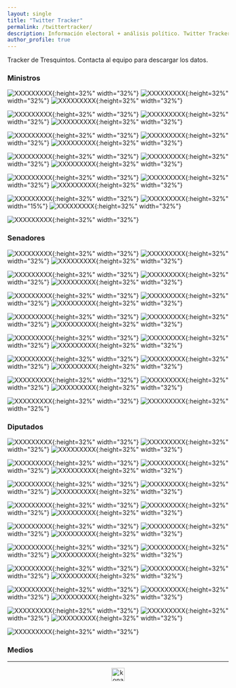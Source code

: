 ```yaml
---
layout: single
title: "Twitter Tracker"
permalink: /twittertracker/
description: Información electoral + análisis político. Twitter Tracker.
author_profile: true
---
```


Tracker de Tresquintos. Contacta al equipo para descargar los datos.

### Ministros

![XXXXXXXXX](/images/twitter/ministers/tvalenzuelavt.png){:height=32%" width="32%"}
![XXXXXXXXX](/images/twitter/ministers/jubrodsky.png){:height=32%" width="32%"}
![XXXXXXXXX](/images/twitter/ministers/Mayafernandeza.png){:height=32%" width="32%"}

![XXXXXXXXX](/images/twitter/ministers/sadiaz1.png){:height=32%" width="32%"}
![XXXXXXXXX](/images/twitter/ministers/GiorgioJackson.png){:height=32%" width="32%"}
![XXXXXXXXX](/images/twitter/ministers/javieratoroc.png){:height=32%" width="32%"}

![XXXXXXXXX](/images/twitter/ministers/nico_grau.png){:height=32%" width="32%"}
![XXXXXXXXX](/images/twitter/ministers/ProfMarcoAvila.png){:height=32%" width="32%"}
![XXXXXXXXX](/images/twitter/ministers/mariomarcelc.png){:height=32%" width="32%"}

![XXXXXXXXX](/images/twitter/ministers/Carolina_Toha.png){:height=32%" width="32%"}
![XXXXXXXXX](/images/twitter/ministers/mriost.png){:height=32%" width="32%"}
![XXXXXXXXX](/images/twitter/ministers/Maisa_Rojas.png){:height=32%" width="32%"}

![XXXXXXXXX](/images/twitter/ministers/totiorellanag.png){:height=32%" width="32%"}
![XXXXXXXXX](/images/twitter/ministers/jcgarciapdea.png){:height=32%" width="32%"}
![XXXXXXXXX](/images/twitter/ministers/UrrejolaRREE.png){:height=32%" width="32%"}

![XXXXXXXXX](/images/twitter/ministers/camila_vallejo.png){:height=32%" width="32%"}
![XXXXXXXXX](/images/twitter/ministers/jeannette_jara.png){:height=32%" width="15%"}
![XXXXXXXXX](/images/twitter/ministers/JCMunozMarquez.png){:height=32%" width="32%"}

![XXXXXXXXX](/images/twitter/ministers/carlosmontestwt.png){:height=32%" width="32%"}

### Senadores

![XXXXXXXXX](/images/twitter/ministers/sekeitel.png){:height=32%" width="32%"}
![XXXXXXXXX](/images/twitter/ministers/javiermacaya.png){:height=32%" width="32%"}
![XXXXXXXXX](/images/twitter/ministers/matiaswalkerp.png){:height=32%" width="32%"}

![XXXXXXXXX](/images/twitter/ministers/daniel_nunez_a.png){:height=32%" width="32%"}
![XXXXXXXXX](/images/twitter/ministers/paulinanu.png){:height=32%" width="32%"}
![XXXXXXXXX](/images/twitter/ministers/ArayaPedro.png){:height=32%" width="32%"}

![XXXXXXXXX](/images/twitter/ministers/vanrysselberghe.png){:height=32%" width="32%"}
![XXXXXXXXX](/images/twitter/ministers/gastonsaavedra.png){:height=32%" width="32%"}
![XXXXXXXXX](/images/twitter/ministers/fidelsenador.png){:height=32%" width="32%"}

![XXXXXXXXX](/images/twitter/ministers/ivanmoreirab.png){:height=32%" width="32%"}
![XXXXXXXXX](/images/twitter/ministers/KarimBianchi.png){:height=32%" width="32%"}
![XXXXXXXXX](/images/twitter/ministers/KuschelSenador.png){:height=32%" width="32%"}

![XXXXXXXXX](/images/twitter/ministers/lcruzcoke.png){:height=32%" width="32%"}
![XXXXXXXXX](/images/twitter/ministers/Claupascualgrau.png){:height=32%" width="32%"}
![XXXXXXXXX](/images/twitter/ministers/mjossandon.png){:height=32%" width="32%"}

![XXXXXXXXX](/images/twitter/ministers/DignidadFabiola.png){:height=32%" width="32%"}
![XXXXXXXXX](/images/twitter/ministers/AKusanovicG.png){:height=32%" width="32%"}
![XXXXXXXXX](/images/twitter/ministers/RojoEdwards.png){:height=32%" width="32%"}

![XXXXXXXXX](/images/twitter/ministers/ifloressenador.png){:height=32%" width="32%"}
![XXXXXXXXX](/images/twitter/ministers/MjGaticaB.png){:height=32%" width="32%"}
![XXXXXXXXX](/images/twitter/ministers/adeurresti.png){:height=32%" width="32%"}

![XXXXXXXXX](/images/twitter/ministers/loretosenadora.png){:height=32%" width="32%"}
![XXXXXXXXX](/images/twitter/ministers/gustavosanhuez.png){:height=32%" width="32%"}



### Diputados

![XXXXXXXXX](/images/twitter/ministers/clara_sagardia.png){:height=32%" width="32%"}
![XXXXXXXXX](/images/twitter/ministers/BenjaminMorenob.png){:height=32%" width="32%"}
![XXXXXXXXX](/images/twitter/ministers/Candeladiputada.png){:height=32%" width="32%"}

![XXXXXXXXX](/images/twitter/ministers/DiputadaD15.png){:height=32%" width="32%"}
![XXXXXXXXX](/images/twitter/ministers/DiputadoArroyo.png){:height=32%" width="32%"}
![XXXXXXXXX](/images/twitter/ministers/carlosmontestwt.png){:height=32%" width="32%"}

![XXXXXXXXX](/images/twitter/ministers/EricAedoJeldres.png){:height=32%" width="32%"}
![XXXXXXXXX](/images/twitter/ministers/felipe_donosoc.png){:height=32%" width="32%"}
![XXXXXXXXX](/images/twitter/ministers/florweissen.png){:height=32%" width="32%"}

![XXXXXXXXX](/images/twitter/ministers/glorianaveillan.png){:height=32%" width="32%"}
![XXXXXXXXX](/images/twitter/ministers/hector_ulloaa.png){:height=32%" width="32%"}
![XXXXXXXXX](/images/twitter/ministers/henrylealbizama.png){:height=32%" width="32%"}

![XXXXXXXXX](/images/twitter/ministers/HugoReyM.png){:height=32%" width="32%"}
![XXXXXXXXX](/images/twitter/ministers/JCBeltranSilva.png){:height=32%" width="32%"}
![XXXXXXXXX](/images/twitter/ministers/mbeckeralvear.png){:height=32%" width="32%"}

![XXXXXXXXX](/images/twitter/ministers/mperezdiputada.png){:height=32%" width="32%"}
![XXXXXXXXX](/images/twitter/ministers/nromerotalguia.png){:height=32%" width="32%"}
![XXXXXXXXX](/images/twitter/ministers/SchubertRubio.png){:height=32%" width="32%"}

![XXXXXXXXX](/images/twitter/ministers/CalamaVelasquez.png){:height=32%" width="32%"}
![XXXXXXXXX](/images/twitter/ministers/DipSaraConcha.png){:height=32%" width="32%"}
![XXXXXXXXX](/images/twitter/ministers/AnaMariaBravoC.png){:height=32%" width="32%"}

![XXXXXXXXX](/images/twitter/ministers/HernanPalma_D12.png){:height=32%" width="32%"}
![XXXXXXXXX](/images/twitter/ministers/JIrarrazavalR.png){:height=32%" width="32%"}
![XXXXXXXXX](/images/twitter/ministers/CatalinaDelReal.png){:height=32%" width="32%"}

![XXXXXXXXX](/images/twitter/ministers/GaelDiputada.png){:height=32%" width="32%"}
![XXXXXXXXX](/images/twitter/ministers/PamJiles.png){:height=32%" width="32%"}
![XXXXXXXXX](/images/twitter/ministers/Marcia_Raphaelm.png){:height=32%" width="32%"}

![XXXXXXXXX](/images/twitter/ministers/JaimeSaezQuiroz.png){:height=32%" width="32%"}

### Medios





---

<!-- NES -->
<style>
.aligncenter {
    text-align: center;
}
</style>
<p class="aligncenter">
    <img src="/images/nes.png" width="30" height="30" alt="konami" />
</p>
<script src="/js/topsecret.js"></script>

<script src="/js/cyberdelia.js"></script>

<script type="text/javascript"> var msTag = {"site":"tnw","page":"home","cyberdelia_page_type":"home","data":{"sponsorName":false,"isSponsoredCategory":false}}</script>

<script src="https://cdn0.tnwcdn.com/wp-content/themes/cyberdelia/assets/js/app.min.js?v=1585558461" type="text/javascript" async=""></script>



<!-- Popup -->
<!-- <script src="/sweetalerts2/dist/sweetalert2.all.min.js"></script>

<script type="text/javascript">

setTimeout(function(){Swal.fire({
  title: '¡Apoya a Tresquintos!',
  text: 'Ayúdanos a mantener el sitio activo e independiente',
  footer: '<a href="https://tresquintos.us15.list-manage.com/subscribe/post?u=3a6f5773bbbc78ea5a0003f67&id=8c164eff0f">Suscríbete al Newsletter Aquí</a>',
  imageUrl: '/images/pc.png',
  imageWidth: 80,
  imageHeight: 80,
  imageAlt: 'Custom image',
  timer: 45000,
  timerProgressBar: true,
  width: 500,
  showCloseButton: true,
  showDenyButton: true,
  showCancelButton: false,
  confirmButtonText: `Una Vez`,
  denyButtonText: `Mensual`,
  cancelButtonText: `No por ahora`,
  }).then((result) => {
  if (result.isConfirmed) {
    window.open("https://tresquintos.cl/donaciones/")
  } else if (result.isDenied) {
    window.open("https://tresquintos.cl/donaciones/")
  }
  })
  },15000);
</script> -->


<!-- Favicon -->
<link rel="apple-touch-icon" sizes="180x180" href="/apple-touch-icon.png">
<link rel="icon" type="image/png" sizes="32x32" href="/favicon-32x32.png">
<link rel="icon" type="image/png" sizes="16x16" href="/favicon-16x16.png">
<link rel="manifest" href="/site.webmanifest">
<link rel="mask-icon" href="/safari-pinned-tab.svg" color="#5bbad5">
<meta name="msapplication-TileColor" content="#b91d47">
<meta name="theme-color" content="#ffffff">


<!-- Finisce sempre così, con la morte.
Prima però c’è stata la vita,
nascosta sotto i bla, bla, bla, bla, bla.
È tutto sedimentato sotto il chiacchiericcio e il rumore:
il silenzio e il sentimento,
l’emozione e la paura,
gli sparuti incostanti sprazzi di bellezza
e poi lo squallore disgraziato e l’uomo miserabile.
Tutto sepolto nella coperta
dell’imbarazzo dello stare al mondo:
bla, bla, bla, bla.
Altrove c’è l’Altrove,
io non mi occupo dell’Altrove.
Dunque che questo romanzo abbia inizio.
In fondo è solo un trucco, si è solo un trucco. kb. -->
